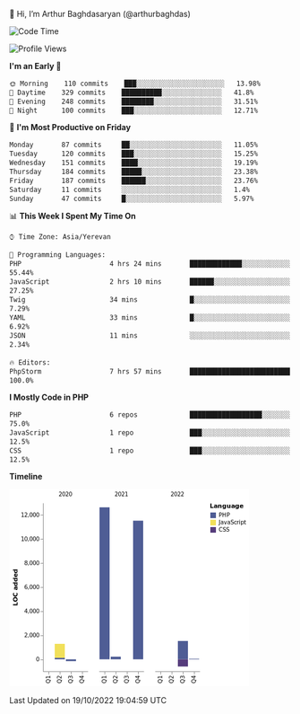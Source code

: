 👋 Hi, I’m Arthur Baghdasaryan (@arthurbaghdas)


<!--START_SECTION:waka-->
![Code Time](http://img.shields.io/badge/Code%20Time-303%20hrs%2053%20mins-blue)

![Profile Views](http://img.shields.io/badge/Profile%20Views-2-blue)

**I'm an Early 🐤** 

```text
🌞 Morning    110 commits    ███░░░░░░░░░░░░░░░░░░░░░░   13.98% 
🌆 Daytime    329 commits    ██████████░░░░░░░░░░░░░░░   41.8% 
🌃 Evening    248 commits    ████████░░░░░░░░░░░░░░░░░   31.51% 
🌙 Night      100 commits    ███░░░░░░░░░░░░░░░░░░░░░░   12.71%

```
📅 **I'm Most Productive on Friday** 

```text
Monday       87 commits     ██░░░░░░░░░░░░░░░░░░░░░░░   11.05% 
Tuesday      120 commits    ███░░░░░░░░░░░░░░░░░░░░░░   15.25% 
Wednesday    151 commits    ████░░░░░░░░░░░░░░░░░░░░░   19.19% 
Thursday     184 commits    █████░░░░░░░░░░░░░░░░░░░░   23.38% 
Friday       187 commits    ██████░░░░░░░░░░░░░░░░░░░   23.76% 
Saturday     11 commits     ░░░░░░░░░░░░░░░░░░░░░░░░░   1.4% 
Sunday       47 commits     █░░░░░░░░░░░░░░░░░░░░░░░░   5.97%

```


📊 **This Week I Spent My Time On** 

```text
⌚︎ Time Zone: Asia/Yerevan

💬 Programming Languages: 
PHP                      4 hrs 24 mins       █████████████░░░░░░░░░░░░   55.44% 
JavaScript               2 hrs 10 mins       ██████░░░░░░░░░░░░░░░░░░░   27.25% 
Twig                     34 mins             █░░░░░░░░░░░░░░░░░░░░░░░░   7.29% 
YAML                     33 mins             █░░░░░░░░░░░░░░░░░░░░░░░░   6.92% 
JSON                     11 mins             ░░░░░░░░░░░░░░░░░░░░░░░░░   2.34%

🔥 Editors: 
PhpStorm                 7 hrs 57 mins       █████████████████████████   100.0%

```

**I Mostly Code in PHP** 

```text
PHP                      6 repos             ██████████████████░░░░░░░   75.0% 
JavaScript               1 repo              ███░░░░░░░░░░░░░░░░░░░░░░   12.5% 
CSS                      1 repo              ███░░░░░░░░░░░░░░░░░░░░░░   12.5%

```


**Timeline**

![Chart not found](https://raw.githubusercontent.com/arthurbaghdas/arthurbaghdas/main/charts/bar_graph.png) 


 Last Updated on 19/10/2022 19:04:59 UTC
<!--END_SECTION:waka-->
